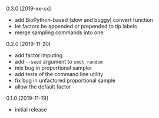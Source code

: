 0.3.0 [2019-xx-xx]

 * add BioPython-based (slow and buggy) convert function
 * let factors be appended or prepended to tip labels
 * merge sampling commands into one

0.2.0 [2019-11-20]

 * add factor imputing
 * add `--seed` argument to `smot random`
 * mix bug in proportional sampler
 * add tests of the command line utility
 * fix bug in unfactored proportional sample
 * allow the default factor

0.1.0 [2019-11-19]

 * initial release
